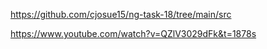 https://github.com/cjosue15/ng-task-18/tree/main/src

https://www.youtube.com/watch?v=QZlV3029dFk&t=1878s
